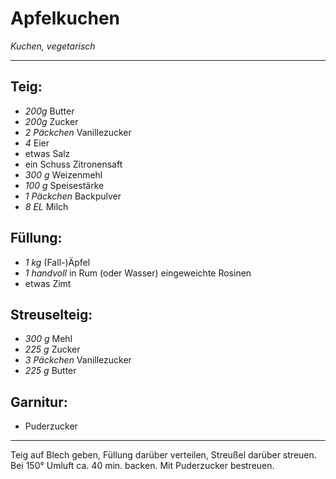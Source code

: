 # Apfelkuchen

*Kuchen, vegetarisch*

---

## Teig:
- *200g* Butter
- *200g* Zucker
- *2 Päckchen* Vanillezucker
- *4* Eier
- etwas Salz
- ein Schuss Zitronensaft
- *300 g* Weizenmehl
- *100 g* Speisestärke
- *1 Päckchen* Backpulver
- *8 EL* Milch

## Füllung:
- *1 kg* (Fall-)Äpfel
- *1 handvoll* in Rum (oder Wasser) eingeweichte Rosinen
- etwas Zimt

## Streuselteig:
- *300 g* Mehl
- *225 g* Zucker
- *3 Päckchen*  Vanillezucker
- *225 g* Butter

## Garnitur:
- Puderzucker

---

Teig auf Blech geben, Füllung darüber verteilen, Streußel darüber streuen. Bei 150° Umluft ca. 40 min. backen. Mit Puderzucker bestreuen.
